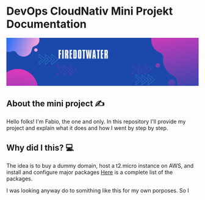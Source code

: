 # DevOps CloudNativ Mini Projekt Documentation

<img src='img/banner.png' alt="banner"></img>

## About the mini project :writing_hand:

Hello folks! I'm Fabio, the one and only. In this repository I'll provide my project and explain what it does and how I went by step by step.

## Why did I this? :computer:
The idea is to buy a dummy domain, host a t2.micro instance on AWS, and install and configure major packages [Here](packages.md) is a complete list of the packages. 


I was looking anyway do to somithing like this for my own porposes. So I
